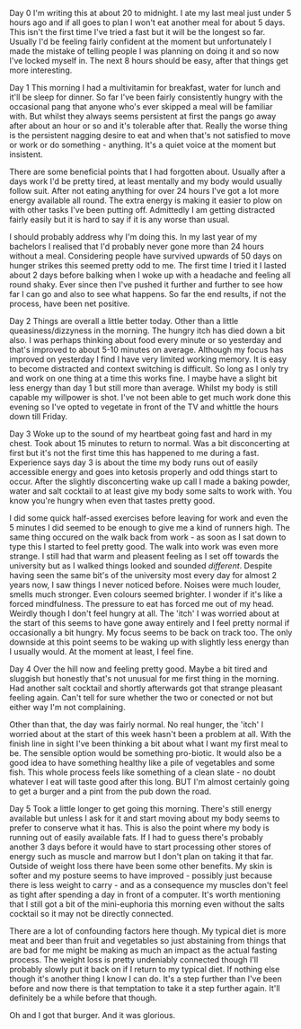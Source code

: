 Day 0
I'm writing this at about 20 to midnight. I ate my last meal just under 5 hours ago and if all goes to plan I won't eat another meal for about 5 days. This isn't the first time I've tried a fast but it will be the longest so far. Usually I'd be feeling fairly confident at the moment but unfortunately I made the mistake of telling people I was planning on doing it and so now I've locked myself in. The next 8 hours should be easy, after that things get more interesting.

Day 1
This morning I had a multivitamin for breakfast, water for lunch and it'll be sleep for dinner. So far I've been fairly consistently hungry with the occasional pang that anyone who's ever skipped a meal will be familiar with. But whilst they always seems persistent at first the pangs go away after about an hour or so and it's tolerable after that. Really the worse thing is the persistent nagging desire to eat and when that's not satisfied to move or work or do something - anything. It's a quiet voice at the moment but insistent.

There are some beneficial points that I had forgotten about. Usually after a days work I'd be pretty tired, at least mentally and my body would usually follow suit. After not eating anything for over 24 hours I've got a lot more energy available all round. The extra energy is making it easier to plow on with other tasks I've been putting off. Admittedly I am getting distracted fairly easily but it is hard to say if it is any worse than usual.

I should probably address why I'm doing this. In my last year of my bachelors I realised that I'd probably never gone more than 24 hours without a meal. Considering people have survived upwards of 50 days on hunger strikes this seemed pretty odd to me. The first time I tried it I lasted about 2 days before balking when I woke up with a headache and feeling all round shaky. Ever since then I've pushed it further and further to see how far I can go and also to see what happens. So far the end results, if not the process, have been net positive.

Day 2
Things are overall a little better today. Other than a little queasiness/dizzyness in the morning. The hungry itch has died down a bit also. I was perhaps thinking about food every minute or so yesterday and that's improved to about 5-10 minutes on average. Although my focus has improved on yesterday I find I have very limited working memory. It is easy to become distracted and context switching is difficult. So long as I only try and work on one thing at a time this works fine. I maybe have a slight bit less energy than day 1 but still more than average. Whilst my body is still capable my willpower is shot. I've not been able to get much work done this evening so I've opted to vegetate in front of the TV and whittle the hours down till Friday.

Day 3
Woke up to the sound of my heartbeat going fast and hard in my chest. Took about 15 minutes to return to normal. Was a bit disconcerting at first but it's not the first time this has happened to me during a fast. Experience says day 3 is about the time my body runs out of easily accessible energy and goes into ketosis properly and odd things start to occur. After the slightly disconcerting wake up call I made a baking powder, water and salt cocktail to at least give my body some salts to work with. You know you're hungry when even that tastes pretty good.

I did some quick half-assed exercises before leaving for work and even the 5 minutes I did seemed to be enough to give me a kind of runners high. The same thing occured on the walk back from work - as soon as I sat down to type this I started to feel pretty good. The walk into work was even more strange. I still had that warm and pleasent feeling as I set off towards the university but as I walked things looked and sounded *different*. Despite having seen the same bit's of the university most every day for almost 2 years now, I saw things I never noticed before. Noises were much louder, smells much stronger. Even colours seemed brighter. I wonder if it's like a forced mindfulness. The pressure to eat has forced me out of my head. Weirdly though I don't feel hungry at all. The 'itch' I was worried about at the start of this seems to have gone away entirely and I feel pretty normal if occasionally a bit hungry. My focus seems to be back on track too. The only downside at this point seems to be waking up with slightly less energy than I usually would. At the moment at least, I feel fine.

Day 4
Over the hill now and feeling pretty good. Maybe a bit tired and sluggish but honestly that's not unusual for me first thing in the morning. Had another salt cocktail and shortly afterwards got that strange pleasant feeling again. Can't tell for sure whether the two or conected or not but either way I'm not complaining. 

Other than that, the day was fairly normal. No real hunger, the 'itch' I worried about at the start of this week hasn't been a problem at all. With the finish line in sight I've been thinking a bit about what I want my first meal to be. The sensible option would be something pro-biotic. It would also be a good idea to have something healthy like a pile of vegetables and some fish. This whole process feels like something of a clean slate - no doubt whatever I eat will taste good after this long. BUT I'm almost certainly going to get a burger and a pint from the pub down the road.

Day 5
Took a little longer to get going this morning. There's still energy available but unless I ask for it and start moving about my body seems to prefer to conserve what it has. This is also the point where my body is running out of easily available fats. If I had to guess there's probably another 3 days before it would have to start processing other stores of energy such as muscle and marrow but I don't plan on taking it that far. Outside of weight loss there have been some other benefits. My skin is softer and my posture seems to have improved - possibly just because there is less weight to carry - and as a consequence my muscles don't feel as tight after spending a day in front of a computer. It's worth mentioning that I still got a bit of the mini-euphoria this morning even without the salts cocktail so it may not be directly connected.

There are a lot of confounding factors here though. My typical diet is more meat and beer than fruit and vegetables so just abstaining from things that are bad for me might be making as much an impact as the actual fasting process. The weight loss is pretty undeniably connected though I'll probably slowly put it back on if I return to my typical diet. If nothing else though it's another thing I know I can do. It's a step further than I've been before and now there is that temptation to take it a step further again. It'll definitely be a while before that though.

Oh and I got that burger. And it was glorious.